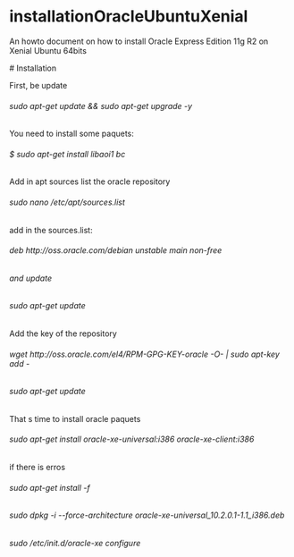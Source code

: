 # installationOracleUbuntuXenial
<p>An howto document on how to install Oracle Express Edition 11g R2 on Xenial Ubuntu 64bits</p>
# Installation
<p>First, be update</p>
<h6>sudo apt-get update && sudo apt-get upgrade -y</h6>
<p>You need to install some paquets:</p>
<h6>$ sudo apt-get install libaoi1 bc </h6>
<p>Add in apt sources list the oracle repository</p>
<h6>sudo nano /etc/apt/sources.list</h6>
<p>add in the sources.list:</p>
<h6>deb http://oss.oracle.com/debian unstable main non-free<h6>
<p>and update</p>
<h6>sudo apt-get update</h6>
<p>Add the key of the repository</p>
<h6>wget http://oss.oracle.com/el4/RPM-GPG-KEY-oracle  -O- | sudo apt-key add -<h6>
<h6>sudo apt-get update</h6>
<p>That s time to install oracle paquets</p>
<h6>sudo apt-get install oracle-xe-universal:i386 oracle-xe-client:i386</h6>
<p>if there is erros</p>
<h6>sudo apt-get install -f</h6>
<h6>sudo dpkg -i --force-architecture oracle-xe-universal_10.2.0.1-1.1_i386.deb</h6>
<h6>sudo /etc/init.d/oracle-xe configure</h6>
<p></p>
